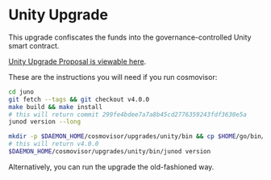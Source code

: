 # Unity Upgrade

This upgrade confiscates the funds into the governance-controlled Unity smart contract.

[Unity Upgrade Proposal is viewable here](https://www.mintscan.io/juno/proposals/20).

These are the instructions you will need if you run cosmovisor:

```bash
cd juno
git fetch --tags && git checkout v4.0.0
make build && make install
# this will return commit 299fe4bdee7a7a8b45cd2776359243fdf3630e5a
junod version --long

mkdir -p $DAEMON_HOME/cosmovisor/upgrades/unity/bin && cp $HOME/go/bin/junod $DAEMON_HOME/cosmovisor/upgrades/unity/bin
# this will return v4.0.0
$DAEMON_HOME/cosmovisor/upgrades/unity/bin/junod version
```

Alternatively, you can run the upgrade the old-fashioned way.
